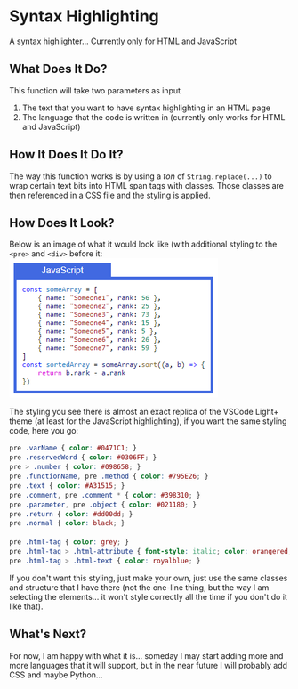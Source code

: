 # Syntax Highlighting
A syntax highlighter... Currently only for HTML and JavaScript

## What Does It Do?
This function will take two parameters as input
  1. The text that you want to have syntax highlighting in an HTML page
  2. The language that the code is written in (currently only works for HTML and JavaScript)

## How It Does It Do It?
The way this function works is by using a _ton_ of `String.replace(...)` to wrap certain text bits into HTML span tags with classes. Those classes are then referenced in a CSS file and the styling is applied.

## How Does It Look?
Below is an image of what it would look like (with additional styling to the `<pre>` and `<div>` before it:  
![Syntax Highlighter Example](https://raw.githubusercontent.com/JacobHornbeck/JacobHornbeck.github.io/master/wdd330/images/Untitled.png)

The styling you see there is almost an exact replica of the VSCode Light+ theme (at least for the JavaScript highlighting), if you want the same styling code, here you go:
```css
pre .varName { color: #0471C1; }
pre .reservedWord { color: #0306FF; }
pre > .number { color: #098658; }
pre .functionName, pre .method { color: #795E26; }
pre .text { color: #A31515; }
pre .comment, pre .comment * { color: #398310; }
pre .parameter, pre .object { color: #021180; }
pre .return { color: #dd00dd; }
pre .normal { color: black; }

pre .html-tag { color: grey; }
pre .html-tag > .html-attribute { font-style: italic; color: orangered; }
pre .html-tag > .html-text { color: royalblue; }
```

If you don't want this styling, just make your own, just use the same classes and structure that I have there (not the one-line thing, but the way I am selecting the elements... it won't style correctly all the time if you don't do it like that).

## What's Next?
For now, I am happy with what it is... someday I may start adding more and more languages that it will support, but in the near future I will probably add CSS and maybe Python...
